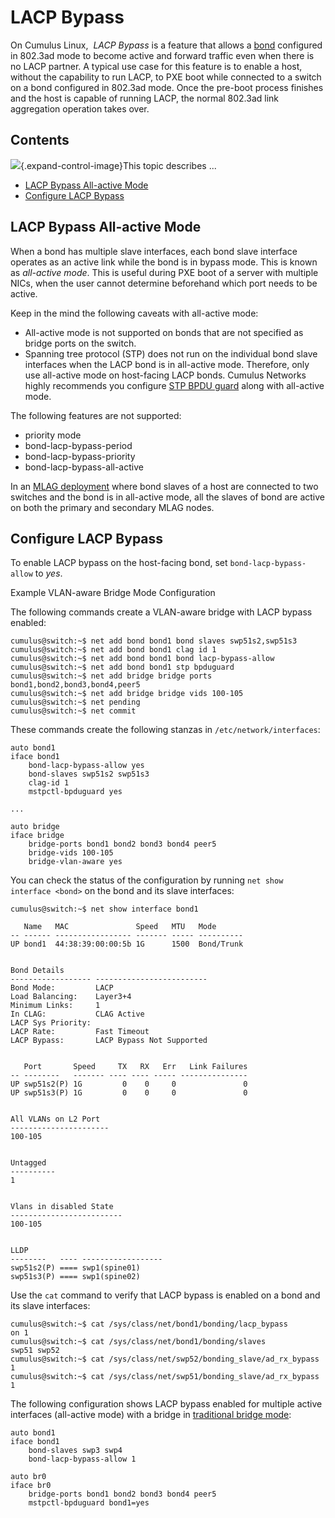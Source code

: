 # LACP Bypass

On Cumulus Linux,  *LACP Bypass* is a feature that allows a
[bond](Bonding_-_Link_Aggregation) configured in 802.3ad mode to become
active and forward traffic even when there is no LACP partner. A typical
use case for this feature is to enable a host, without the capability to
run LACP, to PXE boot while connected to a switch on a bond configured
in 802.3ad mode. Once the pre-boot process finishes and the host is
capable of running LACP, the normal 802.3ad link aggregation operation
takes over.

## Contents

![](images/icons/grey_arrow_down.png){.expand-control-image}This topic
describes ...

-   [LACP Bypass All-active Mode](#LACPBypass-LACPBypassAll-activeMode)
-   [Configure LACP Bypass](#LACPBypass-ConfigureLACPBypass)

## LACP Bypass All-active Mode

When a bond has multiple slave interfaces, each bond slave interface
operates as an active link while the bond is in bypass mode. This is
known as *all-active mode*. This is useful during PXE boot of a server
with multiple NICs, when the user cannot determine beforehand which port
needs to be active. 

Keep in the mind the following caveats with all-active mode: 

-   All-active mode is not supported on bonds that are not specified as
    bridge ports on the switch.
-   Spanning tree protocol (STP) does not run on the individual bond
    slave interfaces when the LACP bond is in all-active mode.
    Therefore, only use all-active mode on host-facing LACP bonds.
    Cumulus Networks highly recommends you configure [STP BPDU
    guard](Spanning-Tree-and-Rapid-Spanning-Tree_8362689.html#SpanningTreeandRapidSpanningTree-bpdu)
    along with all-active mode.

The following features are not supported:

-   priority mode
-   bond-lacp-bypass-period 
-   bond-lacp-bypass-priority 
-   bond-lacp-bypass-all-active

In an [MLAG deployment](Multi-Chassis_Link_Aggregation_-_MLAG) where
bond slaves of a host are connected to two switches and the bond is in
all-active mode, all the slaves of bond are active on both the primary
and secondary MLAG nodes.

## Configure LACP Bypass

To enable LACP bypass on the host-facing bond,
set `bond-lacp-bypass-allow` to *yes*.

Example VLAN-aware Bridge Mode Configuration

The following commands create a VLAN-aware bridge with LACP bypass
enabled:

``` text
cumulus@switch:~$ net add bond bond1 bond slaves swp51s2,swp51s3
cumulus@switch:~$ net add bond bond1 clag id 1
cumulus@switch:~$ net add bond bond1 bond lacp-bypass-allow
cumulus@switch:~$ net add bond bond1 stp bpduguard
cumulus@switch:~$ net add bridge bridge ports bond1,bond2,bond3,bond4,peer5
cumulus@switch:~$ net add bridge bridge vids 100-105
cumulus@switch:~$ net pending
cumulus@switch:~$ net commit
```

These commands create the following stanzas in
`/etc/network/interfaces`:

``` text
auto bond1
iface bond1
    bond-lacp-bypass-allow yes
    bond-slaves swp51s2 swp51s3
    clag-id 1
    mstpctl-bpduguard yes

...

auto bridge
iface bridge
    bridge-ports bond1 bond2 bond3 bond4 peer5
    bridge-vids 100-105
    bridge-vlan-aware yes
```

You can check the status of the configuration by running
`net show interface <bond>` on the bond and its slave interfaces:

``` text
cumulus@switch:~$ net show interface bond1

   Name   MAC               Speed   MTU   Mode
-- ------ ----------------- ------- ----- ----------
UP bond1  44:38:39:00:00:5b 1G      1500  Bond/Trunk


Bond Details
------------------ -------------------------
Bond Mode:         LACP
Load Balancing:    Layer3+4
Minimum Links:     1
In CLAG:           CLAG Active
LACP Sys Priority:
LACP Rate:         Fast Timeout
LACP Bypass:       LACP Bypass Not Supported


   Port       Speed     TX   RX   Err   Link Failures
-- --------   ------- ---- ---- ----- ---------------
UP swp51s2(P) 1G         0    0     0               0
UP swp51s3(P) 1G         0    0     0               0


All VLANs on L2 Port
----------------------
100-105


Untagged
----------
1


Vlans in disabled State
-------------------------
100-105


LLDP
--------   ---- ------------------
swp51s2(P) ==== swp1(spine01)
swp51s3(P) ==== swp1(spine02)
```

Use the `cat` command to verify that LACP bypass is enabled on a bond
and its slave interfaces:

``` text
cumulus@switch:~$ cat /sys/class/net/bond1/bonding/lacp_bypass 
on 1
cumulus@switch:~$ cat /sys/class/net/bond1/bonding/slaves
swp51 swp52
cumulus@switch:~$ cat /sys/class/net/swp52/bonding_slave/ad_rx_bypass 
1
cumulus@switch:~$ cat /sys/class/net/swp51/bonding_slave/ad_rx_bypass 
1
```

The following configuration shows LACP bypass enabled for multiple
active interfaces (all-active mode) with a bridge in [traditional bridge
mode](Traditional_Bridge_Mode):

``` text
auto bond1
iface bond1 
    bond-slaves swp3 swp4
    bond-lacp-bypass-allow 1

auto br0
iface br0
    bridge-ports bond1 bond2 bond3 bond4 peer5
    mstpctl-bpduguard bond1=yes
```
